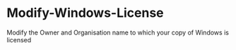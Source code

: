 # Modify-Windows-License
Modify the Owner and Organisation name to which your copy of Windows is licensed
